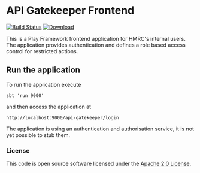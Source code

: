
# API Gatekeeper Frontend

[![Build Status](https://travis-ci.org/hmrc/api-gatekeeper-frontend.svg?branch=master)](https://travis-ci.org/hmrc/api-gatekeeper-frontend) [ ![Download](https://api.bintray.com/packages/hmrc/releases/api-gatekeeper-frontend/images/download.svg) ](https://bintray.com/hmrc/releases/api-gatekeeper-frontend/_latestVersion)

This is a Play Framework frontend application for HMRC's internal users.
The application provides authentication and defines a role based access control for restricted actions. 

## Run the application

To run the application execute

```
sbt 'run 9000' 
```

and then access the application at

```
http://localhost:9000/api-gatekeeper/login
```

The application is using an authentication and authorisation service, it is not yet possible to stub them. 

### License

This code is open source software licensed under the [Apache 2.0 License]("http://www.apache.org/licenses/LICENSE-2.0.html").

